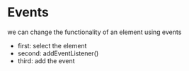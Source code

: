 # Events

we can change the functionality of an element using events

- first: select the element
- second: addEventListener()
- third: add the event
